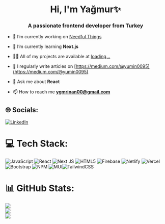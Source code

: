 <!DOCTYPE html>
<html lang="en">
<head>
  <meta charset="UTF-8">
</head>
<body>
  <div>
   <h1 align="center">Hi, I'm Yağmur✨</h1>
<h3 align="center">A passionate frontend developer from Turkey</h3>

- 🔭 I’m currently working on [Needful Things](https://github.com/Yagmurinanx/the-project)

- 🌱 I’m currently learning **Next.js**

- 👨‍💻 All of my projects are available at [loading...](loading...)

- 📝 I regularly write articles on [https://medium.com/@yumin0095](https://medium.com/@yumin0095)

- 💬 Ask me about **React**

- 📫 How to reach me **ygmrinan00@gmail.com**

## 🌐 Socials:
[![LinkedIn](https://img.shields.io/badge/LinkedIn-%230077B5.svg?logo=linkedin&logoColor=white)](https://www.linkedin.com/in/yagmur-inan-/)



# 💻 Tech Stack:
![JavaScript](https://img.shields.io/badge/javascript-%23323330.svg?style=for-the-badge&logo=javascript&logoColor=%23F7DF1E)  ![React](https://img.shields.io/badge/react-%2320232a.svg?style=for-the-badge&logo=react&logoColor=%2361DAFB)  ![Next JS](https://img.shields.io/badge/Next-black?style=for-the-badge&logo=next.js&logoColor=white) ![HTML5](https://img.shields.io/badge/html5-%23E34F26.svg?style=for-the-badge&logo=html5&logoColor=white) ![Firebase](https://img.shields.io/badge/firebase-%23039BE5.svg?style=for-the-badge&logo=firebase) ![Netlify](https://img.shields.io/badge/netlify-%23000000.svg?style=for-the-badge&logo=netlify&logoColor=#00C7B7) ![Vercel](https://img.shields.io/badge/vercel-%23000000.svg?style=for-the-badge&logo=vercel&logoColor=white) ![Bootstrap](https://img.shields.io/badge/bootstrap-%238511FA.svg?style=for-the-badge&logo=bootstrap&logoColor=white) ![NPM](https://img.shields.io/badge/NPM-%23CB3837.svg?style=for-the-badge&logo=npm&logoColor=white) ![MUI](https://img.shields.io/badge/MUI-%230081CB.svg?style=for-the-badge&logo=mui&logoColor=white)![TailwindCSS](https://img.shields.io/badge/tailwindcss-%2338B2AC.svg?style=for-the-badge&logo=tailwind-css&logoColor=white)
# 📊 GitHub Stats:
![](https://github-readme-stats.vercel.app/api?username=Yagmurinanx&theme=react&hide_border=false&include_all_commits=false&count_private=false)<br/>
![](https://github-readme-streak-stats.herokuapp.com/?user=Yagmurinanx&theme=react&hide_border=false)<br/>
![](https://github-readme-stats.vercel.app/api/top-langs/?username=Yagmurinanx&theme=react&hide_border=false&include_all_commits=false&count_private=false&layout=compact)

<!-- Proudly created with GPRM ( https://gprm.itsvg.in ) -->


  </div>
</body>
</html>
